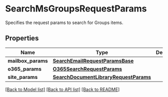 # SearchMsGroupsRequestParams

Specifies the request params to search for Groups items.

## Properties
Name | Type | Description | Notes
------------ | ------------- | ------------- | -------------
**mailbox_params** | [**SearchEmailRequestParamsBase**](SearchEmailRequestParamsBase.md) |  | [optional] 
**o365_params** | [**O365SearchRequestParams**](O365SearchRequestParams.md) |  | [optional] 
**site_params** | [**SearchDocumentLibraryRequestParams**](SearchDocumentLibraryRequestParams.md) |  | [optional] 

[[Back to Model list]](../README.md#documentation-for-models) [[Back to API list]](../README.md#documentation-for-api-endpoints) [[Back to README]](../README.md)


